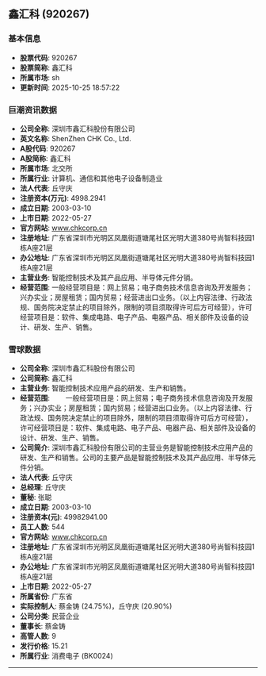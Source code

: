 ## 鑫汇科 (920267)

### 基本信息

- **股票代码**: 920267
- **股票简称**: 鑫汇科
- **所属市场**: sh
- **更新时间**: 2025-10-25 18:57:22

### 巨潮资讯数据

- **公司全称**: 深圳市鑫汇科股份有限公司
- **英文名称**: ShenZhen CHK Co., Ltd.
- **A股代码**: 920267
- **A股简称**: 鑫汇科
- **所属市场**: 北交所
- **所属行业**: 计算机、通信和其他电子设备制造业
- **法人代表**: 丘守庆
- **注册资本(万元)**: 4998.2941
- **成立日期**: 2003-03-10
- **上市日期**: 2022-05-27
- **官方网站**: www.chkcorp.cn
- **注册地址**: 广东省深圳市光明区凤凰街道塘尾社区光明大道380号尚智科技园1栋A座21层
- **办公地址**: 广东省深圳市光明区凤凰街道塘尾社区光明大道380号尚智科技园1栋A座21层
- **主营业务**: 智能控制技术及其产品应用、半导体元件分销。
- **经营范围**: 一般经营项目是：网上贸易；电子商务技术信息咨询及开发服务；兴办实业；房屋租赁；国内贸易；经营进出口业务。（以上内容法律、行政法规、国务院决定禁止的项目除外，限制的项目须取得许可后方可经营），许可经营项目是：软件、集成电路、电子产品、电器产品、相关部件及设备的设计、研发、生产、销售。

### 雪球数据

- **公司全称**: 深圳市鑫汇科股份有限公司
- **公司简称**: 鑫汇科
- **主营业务**: 智能控制技术应用产品的研发、生产和销售。
- **经营范围**: 　　一般经营项目是：网上贸易；电子商务技术信息咨询及开发服务；兴办实业；房屋租赁；国内贸易；经营进出口业务。（以上内容法律、行政法规、国务院决定禁止的项目除外，限制的项目须取得许可后方可经营），许可经营项目是：软件、集成电路、电子产品、电器产品、相关部件及设备的设计、研发、生产、销售。
- **公司简介**: 深圳市鑫汇科股份有限公司的主营业务是智能控制技术应用产品的研发、生产和销售。公司的主要产品是智能控制技术及其产品应用、半导体元件分销。
- **法人代表**: 丘守庆
- **总经理**: 丘守庆
- **董秘**: 张聪
- **成立日期**: 2003-03-10
- **注册资本(元)**: 49982941.00
- **员工人数**: 544
- **官方网站**: www.chkcorp.cn
- **注册地址**: 广东省深圳市光明区凤凰街道塘尾社区光明大道380号尚智科技园1栋A座21层
- **办公地址**: 广东省深圳市光明区凤凰街道塘尾社区光明大道380号尚智科技园1栋A座21层
- **上市日期**: 2022-05-27
- **所属省份**: 广东省
- **实际控制人**: 蔡金铸 (24.75%)，丘守庆 (20.90%)
- **公司分类**: 民营企业
- **董事长**: 蔡金铸
- **高管人数**: 9
- **发行价格**: 15.21
- **所属行业**: 消费电子 (BK0024)

---
